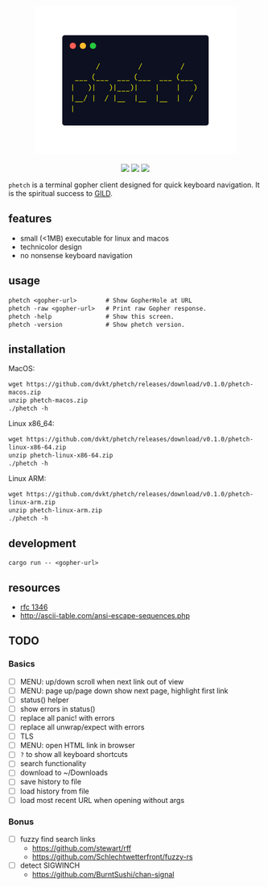 <p align="center">
    <img src="./phetch.png">
    <br> <br>
    <img src="https://img.shields.io/badge/license-apache_2.0-blueviolet?style=flat-square">
    <img src="https://img.shields.io/badge/current_release-0.0.0-brightgreen.svg?style=flat-square">
    <img src="https://img.shields.io/badge/dev_version-0.1.0--dev-lightgrey.svg?style=flat-square">
</p>

`phetch` is a terminal gopher client designed for quick keyboard navigation. It is the spiritual success to [GILD](https://github.com/dvkt/gild).

## features

- small (<1MB) executable for linux and macos
- technicolor design
- no nonsense keyboard navigation

## usage

    phetch <gopher-url>        # Show GopherHole at URL
    phetch -raw <gopher-url>   # Print raw Gopher response.
    phetch -help               # Show this screen.
    phetch -version            # Show phetch version.

## installation

MacOS:

    wget https://github.com/dvkt/phetch/releases/download/v0.1.0/phetch-macos.zip
    unzip phetch-macos.zip
    ./phetch -h

Linux x86_64:

    wget https://github.com/dvkt/phetch/releases/download/v0.1.0/phetch-linux-x86-64.zip
    unzip phetch-linux-x86-64.zip
    ./phetch -h

Linux ARM:

    wget https://github.com/dvkt/phetch/releases/download/v0.1.0/phetch-linux-arm.zip
    unzip phetch-linux-arm.zip
    ./phetch -h

## development

    cargo run -- <gopher-url>

## resources

- [rfc 1346](https://tools.ietf.org/html/rfc1436)
- http://ascii-table.com/ansi-escape-sequences.php

## TODO

### Basics
- [ ] MENU: up/down scroll when next link out of view
- [ ] MENU: page up/page down show next page, highlight first link
- [ ] status() helper
- [ ] show errors in status()
- [ ] replace all panic! with errors
- [ ] replace all unwrap/expect with errors
- [ ] TLS
- [ ] MENU: open HTML link in browser
- [ ] `?` to show all keyboard shortcuts
- [ ] search functionality
- [ ] download to ~/Downloads
- [ ] save history to file
- [ ] load history from file
- [ ] load most recent URL when opening without args
### Bonus
- [ ] fuzzy find search links
    - https://github.com/stewart/rff
    - https://github.com/Schlechtwetterfront/fuzzy-rs
- [ ] detect SIGWINCH
    - https://github.com/BurntSushi/chan-signal
